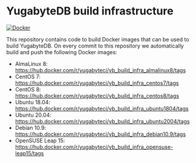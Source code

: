 # YugabyteDB build infrastructure

[![Docker](https://github.com/yugabyte/build-infra/workflows/Docker/badge.svg)](https://github.com/yugabyte/build-infra/actions?query=workflow%3ADocker)


This repository contains code to build Docker images that can be used to build
YugabyteDB. On every commit to this repository we automatically build and push
the following Docker images:

- AlmaLinux 8: https://hub.docker.com/r/yugabyteci/yb_build_infra_almalinux8/tags
- CentOS 7: https://hub.docker.com/r/yugabyteci/yb_build_infra_centos7/tags
- CentOS 8: https://hub.docker.com/r/yugabyteci/yb_build_infra_centos8/tags
- Ubuntu 18.04: https://hub.docker.com/r/yugabyteci/yb_build_infra_ubuntu1804/tags
- Ubuntu 20.04: https://hub.docker.com/r/yugabyteci/yb_build_infra_ubuntu2004/tags
- Debian 10.9: https://hub.docker.com/r/yugabyteci/yb_build_infra_debian10.9/tags
- OpenSUSE Leap 15: https://hub.docker.com/r/yugabyteci/yb_build_infra_opensuse-leap15/tags
